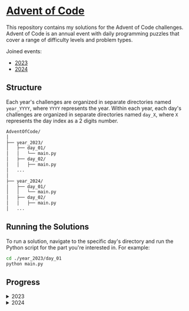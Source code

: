 # [Advent of Code](https://adventofcode.com)

This repository contains my solutions for the Advent of Code challenges. Advent of Code is an annual event with daily programming puzzles that cover a range of difficulty levels and problem types.

Joined events:
- [2023](https://adventofcode.com/2023)
- [2024](https://adventofcode.com/2024)

## Structure

Each year's challenges are organized in separate directories named `year_YYYY`, where `YYYY` represents the year. Within each year, each day's challenges are organized in separate directories named `day_X`, where `X` represents the day index as a 2 digits number.

```bash
AdventOfCode/
│
├── year_2023/
│   ├── day_01/
│   │   └── main.py
│   ├── day_02/
│   │   ├── main.py
│   ...
│
├── year_2024/
│   ├── day_01/
│   │   └── main.py
│   ├── day_02/
│   │   ├── main.py
│   ...
```

## Running the Solutions
To run a solution, navigate to the specific day's directory and run the Python script for the part you're interested in. For example:

```bash
cd ./year_2023/day_01
python main.py
```

## Progress

<details> 
<summary>2023</summary>

- [DAY 01 - Trebuchet?!](https://adventofcode.com/2023/day/1)
- [DAY 02 - Cube Conundrum](https://adventofcode.com/2023/day/2)
- [DAY 03 - Gear Ratios](https://adventofcode.com/2023/day/3)
- [DAY 04 - Scratchcards ](https://adventofcode.com/2023/day/4)
- [DAY 05 - If You Give A Seed A Fertilizer ](https://adventofcode.com/2023/day/5)
- [DAY 06 - Wait For It ](https://adventofcode.com/2023/day/6)
- [DAY 07 - Camel Cards ](https://adventofcode.com/2023/day/7)
- [DAY 08 - Haunted Wasteland ](https://adventofcode.com/2023/day/8)
- [DAY 09 - Mirage Maintenance ](https://adventofcode.com/2023/day/9)
- [DAY 10 - Pipe Maze ](https://adventofcode.com/2023/day/10)
- [DAY 11 - Cosmic Expansion ](https://adventofcode.com/2023/day/11)

</details>
<details> 
<summary>2024</summary>

- [Day 01: Historian Hysteria](https://adventofcode.com/2024/day/1)
- [Day 02: Red-Nosed Reports](https://adventofcode.com/2024/day/2)
- [Day 03: Mull It Over](https://adventofcode.com/2024/day/3)
- [Day 04: Ceres Search](https://adventofcode.com/2024/day/4)
- [Day 05: Print Queue](https://adventofcode.com/2024/day/5)
- [Day 06: Guard Gallivant](https://adventofcode.com/2024/day/6)

</details>